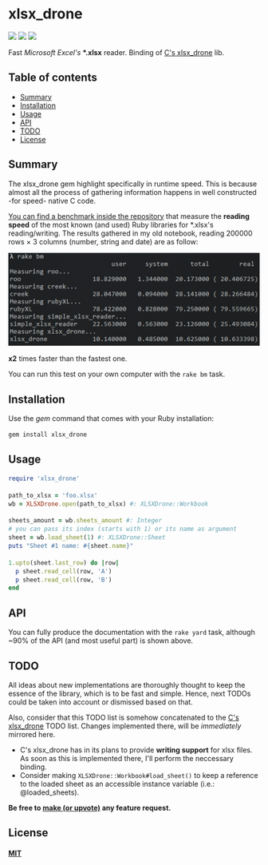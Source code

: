 # xlsx_drone

[![](https://img.shields.io/endpoint?url=https://raw.githubusercontent.com/damian-m-g/xlsx_drone_rb/master/data/shields/simplecov.json)](#xlsx_drone)
[![](https://img.shields.io/endpoint?url=https://raw.githubusercontent.com/damian-m-g/xlsx_drone_rb/master/data/shields/test_suite.json)](#xlsx_drone)
[![](https://img.shields.io/endpoint?url=https://raw.githubusercontent.com/damian-m-g/xlsx_drone_rb/master/data/shields/assertions.json)](#xlsx_drone)

Fast _Microsoft Excel's_ **\*.xlsx** reader. Binding of [C's xlsx_drone](https://github.com/damian-m-g/xlsx_drone) lib.

## Table of contents

* [Summary](#summary)
* [Installation](#installation)
* [Usage](#usage)
* [API](#api)  
* [TODO](#todo)
* [License](#license)

## Summary

The xlsx_drone gem highlight specifically in runtime speed. This is because almost all the process of gathering information happens in well constructed -for speed- native C code.

[You can find a benchmark inside the repository](https://github.com/damian-m-g/xlsx_drone_rb/blob/master/test/benchmark/speed.rb) that measure the **reading speed** of the most known (and used) Ruby libraries for *.xlsx's reading/writing. The results gathered in my old notebook, reading 200000 rows × 3 columns (number, string and date) are as follow:

![](data/README.md_images/bm_result.png)

**x2** times faster than the fastest one.

You can run this test on your own computer with the `rake bm` task.

## Installation

Use the _gem_ command that comes with your Ruby installation:

`gem install xlsx_drone`

## Usage

```ruby
require 'xlsx_drone'

path_to_xlsx = 'foo.xlsx'
wb = XLSXDrone.open(path_to_xlsx) #: XLSXDrone::Workbook

sheets_amount = wb.sheets_amount #: Integer
# you can pass its index (starts with 1) or its name as argument
sheet = wb.load_sheet(1) #: XLSXDrone::Sheet
puts "Sheet #1 name: #{sheet.name}"

1.upto(sheet.last_row) do |row|
  p sheet.read_cell(row, 'A')
  p sheet.read_cell(row, 'B')
end
```

## API

You can fully produce the documentation with the `rake yard` task, although ~90% of the API (and most useful part) is shown above. 

## TODO

All ideas about new implementations are thoroughly thought to keep the essence of the library, which is to be fast and simple. Hence, next TODOs could be taken into account or dismissed based on that.

Also, consider that this TODO list is somehow concatenated to the [C's xlsx_drone](https://github.com/damian-m-g/xlsx_drone#todo) TODO list. Changes implemented there, will be _immediately_ mirrored here.

- C's xlsx_drone has in its plans to provide **writing support** for xlsx files. As soon as this is implemented there, I'll perform the neccessary binding.
- Consider making `XLSXDrone::Workbook#load_sheet()` to keep a reference to the loaded sheet as an accessible instance variable (i.e.: @loaded_sheets).

**Be free to [make (or upvote)](https://github.com/damian-m-g/xlsx_drone_rb/issues) any feature request.**

## License

#### [MIT](https://github.com/damian-m-g/xlsx_drone_rb/blob/master/LICENSE)
